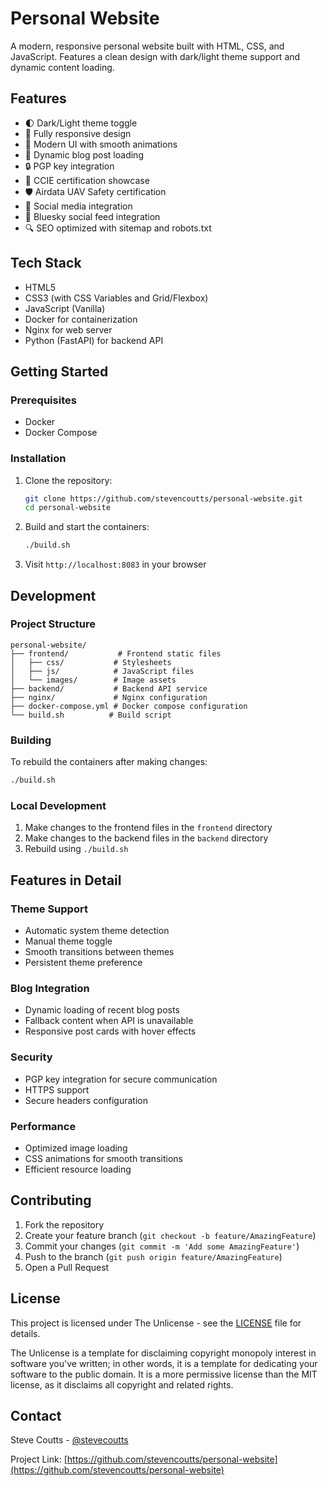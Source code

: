 # Personal Website

A modern, responsive personal website built with HTML, CSS, and JavaScript. Features a clean design with dark/light theme support and dynamic content loading.

## Features

- 🌓 Dark/Light theme toggle
- 📱 Fully responsive design
- 🎨 Modern UI with smooth animations
- 📝 Dynamic blog post loading
- 🔒 PGP key integration
- 🎯 CCIE certification showcase
- 🛡️ Airdata UAV Safety certification
- 🔗 Social media integration
- 📱 Bluesky social feed integration
- 🔍 SEO optimized with sitemap and robots.txt

## Tech Stack

- HTML5
- CSS3 (with CSS Variables and Grid/Flexbox)
- JavaScript (Vanilla)
- Docker for containerization
- Nginx for web server
- Python (FastAPI) for backend API

## Getting Started

### Prerequisites

- Docker
- Docker Compose

### Installation

1. Clone the repository:
   ```bash
   git clone https://github.com/stevencoutts/personal-website.git
   cd personal-website
   ```

2. Build and start the containers:
   ```bash
   ./build.sh
   ```

3. Visit `http://localhost:8083` in your browser

## Development

### Project Structure

```
personal-website/
├── frontend/           # Frontend static files
│   ├── css/           # Stylesheets
│   ├── js/            # JavaScript files
│   └── images/        # Image assets
├── backend/           # Backend API service
├── nginx/             # Nginx configuration
├── docker-compose.yml # Docker compose configuration
└── build.sh          # Build script
```

### Building

To rebuild the containers after making changes:

```bash
./build.sh
```

### Local Development

1. Make changes to the frontend files in the `frontend` directory
2. Make changes to the backend files in the `backend` directory
3. Rebuild using `./build.sh`

## Features in Detail

### Theme Support
- Automatic system theme detection
- Manual theme toggle
- Smooth transitions between themes
- Persistent theme preference

### Blog Integration
- Dynamic loading of recent blog posts
- Fallback content when API is unavailable
- Responsive post cards with hover effects

### Security
- PGP key integration for secure communication
- HTTPS support
- Secure headers configuration

### Performance
- Optimized image loading
- CSS animations for smooth transitions
- Efficient resource loading

## Contributing

1. Fork the repository
2. Create your feature branch (`git checkout -b feature/AmazingFeature`)
3. Commit your changes (`git commit -m 'Add some AmazingFeature'`)
4. Push to the branch (`git push origin feature/AmazingFeature`)
5. Open a Pull Request

## License

This project is licensed under The Unlicense - see the [LICENSE](LICENSE) file for details.

The Unlicense is a template for disclaiming copyright monopoly interest in software you've written; in other words, it is a template for dedicating your software to the public domain. It is a more permissive license than the MIT license, as it disclaims all copyright and related rights.

## Contact

Steve Coutts - [@stevecoutts](https://bsky.app/profile/stevecoutts.bsky.social)

Project Link: [https://github.com/stevencoutts/personal-website](https://github.com/stevencoutts/personal-website) 
